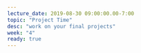 ```yaml
---
lecture_date: 2019-08-30 09:00:00.00-7:00
topic: "Project Time"
desc: "work on your final projects"
week: "4"
ready: true
---
```




